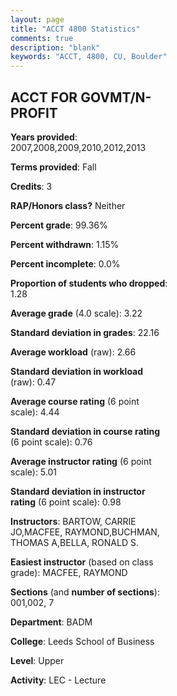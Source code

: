 ```yaml
---
layout: page
title: "ACCT 4800 Statistics"
comments: true
description: "blank"
keywords: "ACCT, 4800, CU, Boulder"
--- 
```

<head>
<script src="https://ajax.googleapis.com/ajax/libs/jquery/2.1.3/jquery.min.js"></script>
<script src="https://dl.dropboxusercontent.com/s/pc42nxpaw1ea4o9/highcharts.js?dl=0"></script>
<!-- <script src="../assets/js/highcharts.js"></script> -->
<style type="text/css">@font-face {
	font-family: "Bebas Neue";
	src: url(https://www.filehosting.org/file/details/544349/BebasNeue%20Regular.otf) format("opentype");
	}
	h1.Bebas { 
		font-family: "Bebas Neue", Verdana, Tahoma;
	}
</style>
</head>
<body>
	<div id="container" style="float: right; width: 45%; height: 88%; margin-left: 2.5%; margin-right: 2.5%;"></div>
	<script language="JavaScript">
		$(document).ready(function() {
		var chart = {type: 'column'};
		var title = {text: 'Grade Distribution'};
		var xAxis = {categories: ['A','B','C','D','F'],crosshair: true};
		var yAxis = {min: 0,title: {text: 'Percentage'}};
		var tooltip = {headerFormat: '<center><b><span style="font-size:20px">{point.key}</span></b></center>',
		               pointFormat: '<td style="padding:0"><b>{point.y:.1f}%</b></td>',
		               footerFormat: '</table>',shared: true,useHTML: true};
		var plotOptions = {column: {pointPadding: 0.0,borderWidth: 0}};  
		var credits = {enabled: false};var series= [{name: 'Percent',data: [39.57,45.22,13.91,0.0,1.3,]}];
		var json = {};
		json.chart = chart;
		json.title = title;
		json.tooltip = tooltip;
		json.xAxis = xAxis;
		json.yAxis = yAxis;  
		json.series = series;
		json.plotOptions = plotOptions;  
		json.credits = credits;
		$('#container').highcharts(json);
	});
	</script>
</body>
			   
## ACCT FOR GOVMT/N-PROFIT

**Years provided**: 2007,2008,2009,2010,2012,2013

**Terms provided**: Fall

**Credits**: 3

**RAP/Honors class?** Neither

**Percent grade**: 99.36%

**Percent withdrawn**: 1.15%

**Percent incomplete**: 0.0%

**Proportion of students who dropped**: 1.28

**Average grade** (4.0 scale): 3.22

**Standard deviation in grades**: 22.16

**Average workload** (raw): 2.66

**Standard deviation in workload** (raw): 0.47

**Average course rating** (6 point scale): 4.44

**Standard deviation in course rating** (6 point scale): 0.76

**Average instructor rating** (6 point scale): 5.01

**Standard deviation in instructor rating** (6 point scale): 0.98

**Instructors**: BARTOW, CARRIE JO,MACFEE, RAYMOND,BUCHMAN, THOMAS A,BELLA, RONALD S.

**Easiest instructor** (based on class grade): MACFEE, RAYMOND

**Sections** (and **number of sections**): 001,002, 7

**Department**: BADM

**College**: Leeds School of Business

**Level**: Upper

**Activity**: LEC - Lecture